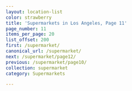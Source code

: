 ```yaml
---
layout: location-list
color: strawberry
title: 'Supermarkets in Los Angeles, Page 11'
page_number: 11
items_per_page: 20
list_offset: 200
first: /supermarket/
canonical_url: /supermarket/
next: /supermarket/page12/
previous: /supermarket/page10/
collection: supermarket
category: Supermarkets

---
```

